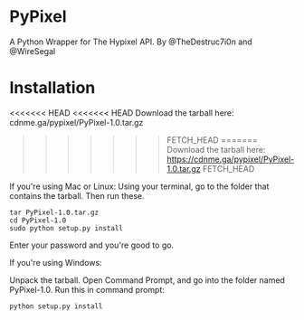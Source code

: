 PyPixel
=======

A Python Wrapper for The Hypixel API. By @TheDestruc7i0n and @WireSegal



Installation
============

<<<<<<< HEAD
<<<<<<< HEAD
Download the tarball here: cdnme.ga/pypixel/PyPixel-1.0.tar.gz
>>>>>>> FETCH_HEAD
=======
Download the tarball here: https://cdnme.ga/pypixel/PyPixel-1.0.tar.gz
>>>>>>> FETCH_HEAD

If you're using Mac or Linux:
Using your terminal, go to the folder that contains the tarball.
Then run these.
```
tar PyPixel-1.0.tar.gz
cd PyPixel-1.0
sudo python setup.py install
```
Enter your password and you're good to go.



If you're using Windows:

Unpack the tarball. Open Command Prompt, and go into the folder named PyPixel-1.0.
Run this in command prompt:
```
python setup.py install
```